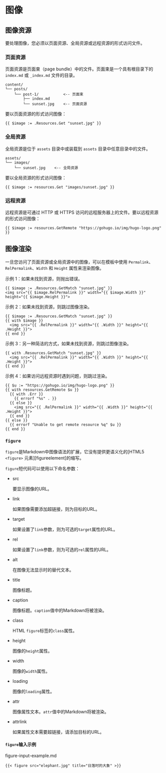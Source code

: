 # 图像

## 图像资源 

要处理图像，您必须以页面资源、全局资源或远程资源的形式访问文件。

### 页面资源 

页面资源是页面束（page bundle）中的文件。页面束是一个具有根目录下的 `index.md` 或 `_index.md` 文件的目录。

```text
content/
└── posts/
    └── post-1/           <-- 页面束
        ├── index.md
        └── sunset.jpg    <-- 页面资源
```

要以页面资源的形式访问图像：

```go-html-template
{{ $image := .Resources.Get "sunset.jpg" }}
```

### 全局资源 

全局资源是位于 `assets` 目录中或装载到 `assets` 目录中任意目录中的文件。

```text
assets/
└── images/
    └── sunset.jpg    <-- 全局资源
```

要以全局资源的形式访问图像：

```go-html-template
{{ $image := resources.Get "images/sunset.jpg" }}
```

### 远程资源 

远程资源是可通过 HTTP 或 HTTPS 访问的远程服务器上的文件。要以远程资源的形式访问图像：

```go-html-template
{{ $image := resources.GetRemote "https://gohugo.io/img/hugo-logo.png" }}
```

## 图像渲染 

一旦您访问了页面资源或全局资源中的图像，可以在模板中使用 `Permalink`、`RelPermalink`、`Width` 和 `Height` 属性来渲染图像。

示例 1：如果未找到资源，则抛出错误。

```go-html-template
{{ $image := .Resources.GetMatch "sunset.jpg" }}
<img src="{{ $image.RelPermalink }}" width="{{ $image.Width }}" height="{{ $image.Height }}">
```

示例 2：如果未找到资源，则跳过图像渲染。

```go-html-template
{{ $image := .Resources.GetMatch "sunset.jpg" }}
{{ with $image }}
  <img src="{{ .RelPermalink }}" width="{{ .Width }}" height="{{ .Height }}">
{{ end }}
```

示例 3：另一种简洁的方式，如果未找到资源，则跳过图像渲染。

```go-html-template
{{ with .Resources.GetMatch "sunset.jpg" }}
  <img src="{{ .RelPermalink }}" width="{{ .Width }}" height="{{ .Height }}">
{{ end }}
```

示例 4：如果访问远程资源时遇到问题，则跳过渲染。

```go-html-template
{{ $u := "https://gohugo.io/img/hugo-logo.png" }}
{{ with resources.GetRemote $u }}
  {{ with .Err }}
    {{ errorf "%s" . }}
  {{ else }}
    <img src="{{ .RelPermalink }}" width="{{ .Width }}" height="{{ .Height }}">
  {{ end }}
{{ else }}
  {{ errorf "Unable to get remote resource %q" $u }}
{{ end }}
```

### `figure` 

`figure`是Markdown中图像语法的扩展，它没有提供更语义化的[HTML5 `<figure>` 元素][figureelement]的缩写。

`figure`短代码可以使用以下命名参数：

- src

  要显示图像的URL。

- link

  如果图像需要添加超链接，则为目标的URL。

- target

  如果设置了`link`参数，则为可选的`target`属性的URL。

- rel

  如果设置了`link`参数，则为可选的`rel`属性的URL。

- alt

  在图像无法显示时的替代文本。

- title

  图像标题。

- caption

  图像标题。`caption`值中的Markdown将被渲染。

- class

  HTML `figure`标签的`class`属性。

- height

  图像的`height`属性。

- width

  图像的`width`属性。

- loading

  图像的`loading`属性。

- attr

  图像属性文本。`attr`值中的Markdown将被渲染。

- attrlink

  如果属性文本需要超链接，请添加目标的URL。

#### `figure`输入示例 

figure-input-example.md
```go-html-template
{{< figure src="elephant.jpg" title="日落时的大象" >}}
```
